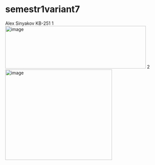 # semestr1variant7
Alex Sinyakov KB-251
1 <img width="445" height="135" alt="image" src="https://github.com/user-attachments/assets/871bac64-af33-49ed-99a8-aa69d54645db" />
2 <img width="338" height="287" alt="image" src="https://github.com/user-attachments/assets/29d3afa2-53cf-47c3-becb-417f9888ef55" />

